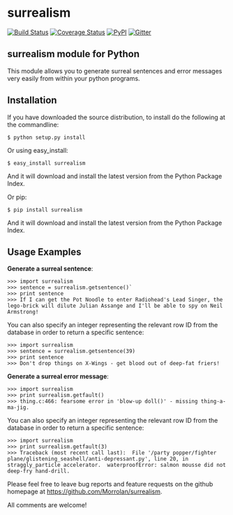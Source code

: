 surrealism
==========

[![Build Status](https://travis-ci.org/Morrolan/surrealism.svg?branch=develop)](https://travis-ci.org/Morrolan/surrealism)
[![Coverage Status](https://coveralls.io/repos/Morrolan/surrealism/badge.png?branch=develop)](https://coveralls.io/r/Morrolan/surrealism?branch=develop)
[![PyPI](http://img.shields.io/pypi/dm/surrealism.svg)](http://img.shields.io/pypi/dm/surrealism.svg)
[![Gitter](https://badges.gitter.im/Morrolan/surrealism.png)](https://gitter.im/Morrolan/surrealism)


surrealism module for Python
----------------------------


This module allows you to generate surreal sentences and error messages very easily from within your python programs.  


Installation
------------

If you have downloaded the source distribution, to install do the following at the commandline: 

   
   `$ python setup.py install`

Or using easy_install:


   `$ easy_install surrealism`


And it will download and install the latest version from the Python Package Index.


Or pip:


   `$ pip install surrealism`


And it will download and install the latest version from the Python Package Index.




Usage Examples
--------------

**Generate a surreal sentence**:

    >>> import surrealism
    >>> sentence = surrealism.getsentence()`
    >>> print sentence
    >>> If I can get the Pot Noodle to enter Radiohead's Lead Singer, the lego-brick will dilute Julian Assange and I'll be able to spy on Neil Armstrong!

You can also specify an integer representing the relevant row ID from the database in order to return a specific sentence:


    >>> import surrealism
    >>> sentence = surrealism.getsentence(39)
    >>> print sentence
    >>> Don't drop things on X-Wings - get blood out of deep-fat friers!

   
**Generate a surreal error message**:

    >>> import surrealism
    >>> print surrealism.getfault()
    >>> thing.c:466: fearsome error in 'blow-up doll()' - missing thing-a-ma-jig.

You can also specify an integer representing the relevant row ID from the database in order to return a specific sentence:


    >>> import surrealism
    >>> print surrealism.getfault(3)
    >>> Traceback (most recent call last):  File '/party popper/fighter plane/glistening_seashell/anti-depressant.py', line 20, in straggly_particle accelerator.  waterproofError: salmon mousse did not deep-fry hand-drill.



Please feel free to leave bug reports and feature requests on the github homepage at https://github.com/Morrolan/surrealism.

All comments are welcome!

